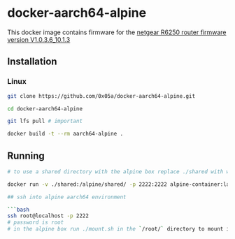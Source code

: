 # docker-aarch64-alpine #

This docker image contains firmware for the [netgear R6250 router firmware version V1.0.3.6_10.1.3](http://www.downloads.netgear.com/files/GDC/R6250/R6250-V1.0.3.6_10.1.3.zip)

## Installation ##

### Linux ###

```bash
git clone https://github.com/0x05a/docker-aarch64-alpine.git

cd docker-aarch64-alpine

git lfs pull # important

docker build -t --rm aarch64-alpine .
```

## Running ##

```bash
# to use a shared directory with the alpine box replace ./shared with whatever directory you want to share

docker run -v ./shared:/alpine/shared/ -p 2222:2222 alpine-container:latest

## ssh into alpine aarch64 environment

```bash
ssh root@localhost -p 2222
# password is root
# in the alpine box run ./mount.sh in the `/root/` directory to mount it in the alpine side.
```


